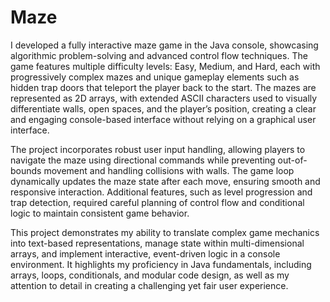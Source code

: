 # Maze
I developed a fully interactive maze game in the Java console, showcasing algorithmic problem-solving and advanced control flow techniques. The game features multiple difficulty levels: Easy, Medium, and Hard, each with progressively complex mazes and unique gameplay elements such as hidden trap doors that teleport the player back to the start. The mazes are represented as 2D arrays, with extended ASCII characters used to visually differentiate walls, open spaces, and the player’s position, creating a clear and engaging console-based interface without relying on a graphical user interface.

The project incorporates robust user input handling, allowing players to navigate the maze using directional commands while preventing out-of-bounds movement and handling collisions with walls. The game loop dynamically updates the maze state after each move, ensuring smooth and responsive interaction. Additional features, such as level progression and trap detection, required careful planning of control flow and conditional logic to maintain consistent game behavior.

This project demonstrates my ability to translate complex game mechanics into text-based representations, manage state within multi-dimensional arrays, and implement interactive, event-driven logic in a console environment. It highlights my proficiency in Java fundamentals, including arrays, loops, conditionals, and modular code design, as well as my attention to detail in creating a challenging yet fair user experience.
